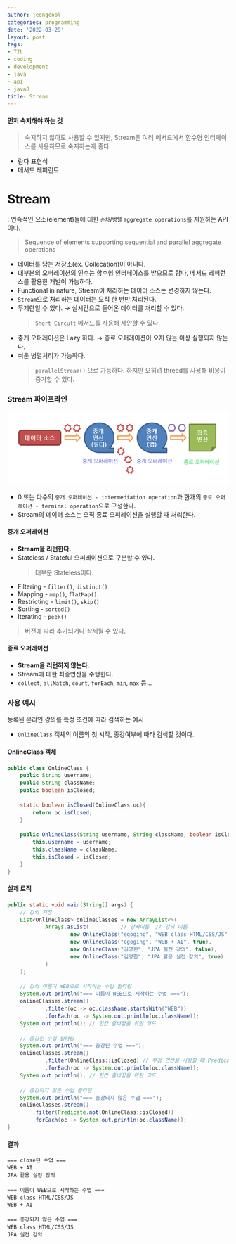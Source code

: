 ```yaml
---
author: jeongcool
categories: programming
date: '2022-03-29'
layout: post
tags:
- TIL
- coding
- development
- java
- api
- java8
title: Stream
---
```


#### 먼저 숙지해야 하는 것
> 숙지하지 않아도 사용할 수 있지만, Stream은 여러 메서드에서 함수형 인터페이스를 사용하므로 숙지하는게 좋다.
- 람다 표현식
- 메서드 레퍼런트
# Stream
: 연속적인 요소(element)들에 대한 `순차`/`병렬` `aggregate operations`를 지원하는 API이다.
> Sequence of elements supporting sequential and parallel aggregate operations
- 데이터를 담는 저장소(ex. Collecation)이 아니다. 
- 대부분의 오퍼레이션의 인수는 함수형 인터페이스를 받으므로 람다, 메서드 레퍼런스를 활용한 개발이 가능하다.
- Functional in nature, Stream이 처리하는 데이터 소스는 변경하지 않는다.
- `Stream`으로 처리하는 데이터는 오직 한 번만 처리된다.
- 무제한일 수 있다. &rarr; 실시간으로 들어온 데이터를 처리할 수 있다.
  > `Short Circult` 메서드를 사용해 제안할 수 있다.
- 중개 오퍼레이션은 Lazy 하다. &rarr; 종료 오퍼레이션이 오지 않는 이상 실행되지 않는다.
- 쉬운 병렬처리가 가능하다.
  > `parallelStream()` 으로 가능하다. 하지만 오히려 threed를 사용해 비용이 증가할 수 있다.


### Stream 파이프라인
<img src="/assets/images/posts/programming/stream-api-ex.png">

- 0 또는 다수의 `중개 오퍼레이션 - intermediation operation`과  한개의 `종료 오퍼레이션 - terminal operation`으로 구성한다.
- Stream의 데이터 소스는 오직 종료 오퍼레이션을 실행할 때 처리한다.

#### 중개 오퍼레이션
- **Stream을 리턴한다.**
- Stateless / Stateful 오퍼레이션으로 구분할 수 있다.
  > 대부분 Stateless이다.
- Filtering - `filter()`, `distinct()`
- Mapping - `map()`, `flatMap()`
- Restricting - `limit()`, `skip()`
- Sorting - `sorted()`
- Iterating - `peek()`
> 버전에 따라 추가되거나 삭제될 수 있다.


#### 종료 오퍼레이션
- **Stream을 리턴하지 않는다.**
- Stream에 대한 최종연산을 수행한다.
- `collect`, `allMatch`, `count`, `forEach`, `min`, `max` 등...

### 사용 예시
등록된 온라인 강의를 특정 조건에 따라 검색하는 예시
- `OnlineClass` 객체의 이름의 첫 시작, 종강여부에 따라 검색할 것이다.

#### OnlineClass 객체
```java
public class OnlineClass {
    public String username;
    public String className;
    public boolean isClosed;

    static boolean isClosed(OnlineClass oc){
        return oc.isClosed;
    }

    public OnlineClass(String username, String className, boolean isClosed){
        this.username = username;
        this.className = className;
        this.isClosed = isClosed;
    }
}
```
#### 실제 로직
```java
public static void main(String[] args) {
    // 강의 저장
    List<OnlineClass> onlineClasses = new ArrayList<>(
            Arrays.asList(          // 강사이름  // 강의 이름             //종강 여부 
                    new OnlineClass("egoging", "WEB class HTML/CSS/JS", false),
                    new OnlineClass("egoging", "WEB + AI", true),
                    new OnlineClass("김영한", "JPA 실전 강의", false),
                    new OnlineClass("김영한", "JPA 활용 실전 강의", true)
            )
    );

    // 강의 이름이 WEB으로 시작하는 수업 필터링 
    System.out.println("=== 이름이 WEB으로 시작하는 수업 ===");
    onlineClasses.stream()
            .filter(oc -> oc.className.startsWith("WEB"))
            .forEach(oc -> System.out.println(oc.className));
    System.out.println(); // 한칸 줄바꿈을 위한 코드

    // 종강된 수업 필터링
    System.out.println("=== 종강된 수업 ===");
    onlineClasses.stream()
            .filter(OnlineClass::isClosed) // 부정 연산을 사용할 떄 Predicate.not(OnlineClass::isClosed)
            .forEach(oc -> System.out.println(oc.className));
    System.out.println(); // 한칸 줄바꿈을 위한 코드

    // 종강되지 않은 수업 필터링
    System.out.println("=== 종강되지 않은 수업 ===");
    onlineClasses.stream()
        .filter(Predicate.not(OnlineClass::isClosed))
        .forEach(oc -> System.out.println(oc.className));
}
```
#### 결과
```sh
=== close된 수업 ===
WEB + AI
JPA 활용 실전 강의

=== 이름이 WEB으로 시작하는 수업 ===
WEB class HTML/CSS/JS
WEB + AI

=== 종강되지 않은 수업 ===
WEB class HTML/CSS/JS
JPA 실전 강의
```